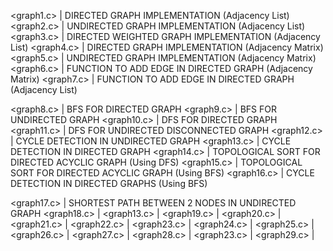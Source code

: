 
<graph1.c>   | DIRECTED GRAPH IMPLEMENTATION (Adjacency List)
<graph2.c>   | UNDIRECTED GRAPH IMPLEMENTATION (Adjacency List)
<graph3.c>   | DIRECTED WEIGHTED GRAPH IMPLEMENTATION (Adjacency List)
<graph4.c>   | DIRECTED GRAPH IMPLEMENTATION (Adjacency Matrix)
<graph5.c>   | UNDIRECTED GRAPH IMPLEMENTATION (Adjacency Matrix)
<graph6.c>   | FUNCTION TO ADD EDGE IN DIRECTED GRAPH (Adjacency Matrix)
<graph7.c>   | FUNCTION TO ADD EDGE IN DIRECTED GRAPH (Adjacency List)

<graph8.c>   | BFS FOR DIRECTED GRAPH
<graph9.c>   | BFS FOR UNDIRECTED GRAPH
<graph10.c>  | DFS FOR DIRECTED GRAPH
<graph11.c>  | DFS FOR UNDIRECTED DISCONNECTED GRAPH
<graph12.c>  | CYCLE DETECTION IN UNDIRECTED GRAPH
<graph13.c>  | CYCLE DETECTION IN DIRECTED GRAPH
<graph14.c>  | TOPOLOGICAL SORT FOR DIRECTED ACYCLIC GRAPH (Using DFS)
<graph15.c>  | TOPOLOGICAL SORT FOR DIRECTED ACYCLIC GRAPH (Using BFS)
<graph16.c>  | CYCLE DETECTION IN DIRECTED GRAPHS (Using BFS)

<graph17.c>  | SHORTEST PATH BETWEEN 2 NODES IN UNDIRECTED GRAPH
<graph18.c>  |
<graph13.c>  |
<graph19.c>  |
<graph20.c>  |
<graph21.c>  |
<graph22.c>  |
<graph23.c>  |
<graph24.c>  |
<graph25.c>  |
<graph26.c>  |
<graph27.c>  |
<graph28.c>  |
<graph23.c>  |
<graph29.c>  |
